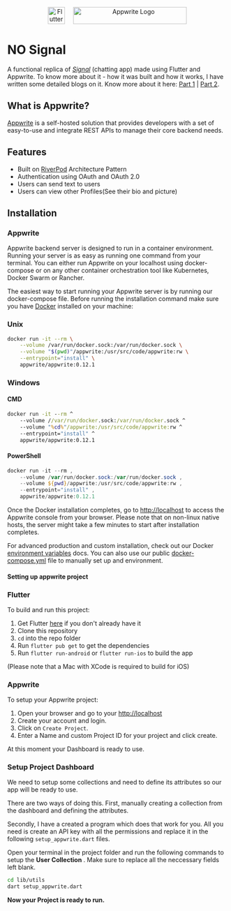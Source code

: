 <p  align="center">
<a  href="https://flutter.dev"  target="_blank"><img  height="39"  src="https://upload.wikimedia.org/wikipedia/commons/1/17/Google-flutter-logo.png"  alt="Flutter Logo"></a> <a>&nbsp;&nbsp;&nbsp;</a>
<a  href="https://appwrite.io"  target="_blank"><img  width="260"  height="39"  src="https://appwrite.io/images/github-logo.png"  alt="Appwrite Logo"></a>
</p>

# NO Signal

A functional replica of [_Signal_](https://github.com/signalapp/Signal-Android) (chatting app) made using Flutter and Appwrite.
To know more about it - how it was built and how it works, I have written some detailed blogs on it. Know more about it here: [Part 1](https://bishwajeet-parhi.medium.com/building-no-signal-app-using-flutter-and-appwrite-8b31358b5975) | [Part 2](https://bishwajeet-parhi.medium.com/building-no-signal-using-flutter-and-appwrite-part-2-565c5eb3b484).

## What is Appwrite?

[Appwrite](https://appwrite.io/) is a self-hosted solution that provides developers with a set of easy-to-use and integrate REST APIs to manage their core backend needs.

## Features

- Built on [RiverPod](https://pub.dev/packages/flutter_riverpod) Architecture Pattern
- Authentication using OAuth and OAuth 2.0
- Users can send text to users
- Users can view other Profiles(See their bio and picture)

## Installation

### Appwrite

Appwrite backend server is designed to run in a container environment. Running your server is as easy as running one command from your terminal. You can either run Appwrite on your localhost using docker-compose or on any other container orchestration tool like Kubernetes, Docker Swarm or Rancher.

The easiest way to start running your Appwrite server is by running our docker-compose file. Before running the installation command make sure you have [Docker](https://www.docker.com/products/docker-desktop) installed on your machine:

### Unix

```bash
docker run -it --rm \
    --volume /var/run/docker.sock:/var/run/docker.sock \
    --volume "$(pwd)"/appwrite:/usr/src/code/appwrite:rw \
    --entrypoint="install" \
    appwrite/appwrite:0.12.1
```

### Windows

#### CMD

```cmd
docker run -it --rm ^
    --volume //var/run/docker.sock:/var/run/docker.sock ^
    --volume "%cd%"/appwrite:/usr/src/code/appwrite:rw ^
    --entrypoint="install" ^
    appwrite/appwrite:0.12.1
```

#### PowerShell

```powershell
docker run -it --rm ,
    --volume /var/run/docker.sock:/var/run/docker.sock ,
    --volume ${pwd}/appwrite:/usr/src/code/appwrite:rw ,
    --entrypoint="install" ,
    appwrite/appwrite:0.12.1
```

Once the Docker installation completes, go to <http://localhost> to access the Appwrite console from your browser. Please note that on non-linux native hosts, the server might take a few minutes to start after installation completes.

For advanced production and custom installation, check out our Docker [environment variables](docs/tutorials/environment-variables.md) docs. You can also use our public [docker-compose.yml](https://appwrite.io/docker-compose.yml) file to manually set up and environment.

#### Setting up appwrite project

### Flutter

To build and run this project:

1. Get Flutter [here](https://docs.flutter.dev/get-started/install) if you don't already have it
2. Clone this repository
3. `cd` into the repo folder
4. Run `flutter pub get` to get the dependencies
5. Run `flutter run-android` or `flutter run-ios` to build the app

(Please note that a Mac with XCode is required to build for iOS)

### Appwrite

To setup your Appwrite project:

1. Open your browser and go to your <http://localhost>
2. Create your account and login.
3. Click on `Create Project`.
4. Enter a Name and custom Project ID for your project and click create.

At this moment your Dashboard is ready to use.

### Setup Project Dashboard

We need to setup some collections and need to define its attributes so our app will be ready to use.

There are two ways of doing this. First, manually creating a collection from the dashboard and defining the attributes.

Secondly, I have a created a program which does that work for you. All you need is create an API key with all the permissions and replace it in the following `setup_appwrite.dart` files.

Open your terminal in the project folder and run the following commands to setup the **User Collection** . Make sure to replace all the neccessary fields left blank.

```bash
cd lib/utils
dart setup_appwrite.dart
```

**Now your Project is ready to run.**
